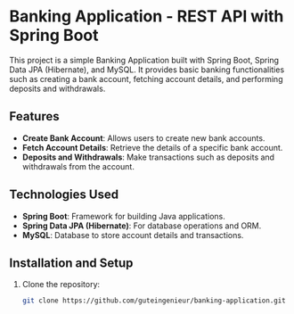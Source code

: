 # Banking Application - REST API with Spring Boot

This project is a simple Banking Application built with Spring Boot, Spring Data JPA (Hibernate), and MySQL. It provides basic banking functionalities such as creating a bank account, fetching account details, and performing deposits and withdrawals.

## Features
- **Create Bank Account**: Allows users to create new bank accounts.
- **Fetch Account Details**: Retrieve the details of a specific bank account.
- **Deposits and Withdrawals**: Make transactions such as deposits and withdrawals from the account.

## Technologies Used
- **Spring Boot**: Framework for building Java applications.
- **Spring Data JPA (Hibernate)**: For database operations and ORM.
- **MySQL**: Database to store account details and transactions.

## Installation and Setup
1. Clone the repository:
   ```bash
   git clone https://github.com/guteingenieur/banking-application.git
